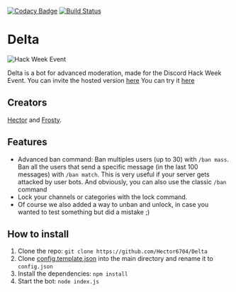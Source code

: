 [![Codacy Badge](https://api.codacy.com/project/badge/Grade/e4d43041130a403ea6ea52400048f1eb)](https://www.codacy.com?utm_source=github.com&amp;utm_medium=referral&amp;utm_content=Hector6704/Delta&amp;utm_campaign=Badge_Grade) [![Build Status](https://travis-ci.com/Hector6704/Delta.svg?token=WgWmtscifLJBWxjKMBRq&branch=master)](https://travis-ci.com/Hector6704/Delta)

# Delta
![Hack Week Event](https://images-ext-1.discordapp.net/external/tfj720alwqFs_mZovQVpNZ0WWf6DRFbd5IHAxja8KdM/https/cdn-images-1.medium.com/max/1200/1%2Alh6NS8hx0pu5mlZeSqnu5w.jpeg)

Delta is a bot for advanced moderation, made for the Discord Hack Week Event. 
You can invite the hosted version [here](https://discordapp.com/api/oauth2/authorize?client_id=592765877217263639&permissions=0&scope=bot)
You can try it [here](https://discord.gg/YhJ3ng8)

## Creators
[Hector](https://github.com/Hector6704) and [Frosty](https://github.com/FrostedFrost).

## Features
- Advanced ban command: Ban multiples users (up to 30) with `/ban mass`. Ban all the users that send a specific message (in the last 100 messages) with `/ban match`. This is very useful if your server gets attacked by user bots. And obviously, you can also use the classic `/ban` command
- Lock your channels or categories with the lock command.
- Of course we also added a way to unban and unlock, in case you wanted to test something but did a mistake ;)

## How to install
1. Clone the repo: `git clone https://github.com/Hector6704/Delta`
3. Clone [config.template.json](https://github.com/Hector6704/Delta/blob/master/config.template.json) into the main directory and rename it to `config.json`
2. Install the dependencies: `npm install`
3. Start the bot: `node index.js`
